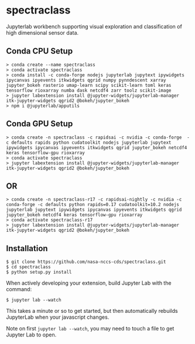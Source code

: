 spectraclass
===============================

Jupyterlab workbench supporting visual exploration and classification of high dimensional sensor data.

Conda CPU Setup
---------------
   
    > conda create --name spectraclass
    > conda activate spectraclass
    > conda install -c conda-forge nodejs jupyterlab jupytext ipywidgets ipycanvas ipyevents itkwidgets qgrid numpy pynndescent xarray jupyter_bokeh rasterio umap-learn scipy scikit-learn toml keras tensorflow rioxarray numba dask netcdf4 zarr toolz scikit-image
    > jupyter labextension install @jupyter-widgets/jupyterlab-manager itk-jupyter-widgets qgrid2 @bokeh/jupyter_bokeh
    > npm i @jupyterlab/apputils

Conda GPU Setup
---------------

    > conda create -n spectraclass -c rapidsai -c nvidia -c conda-forge  -c defaults rapids python cudatoolkit nodejs jupyterlab jupytext ipywidgets ipycanvas ipyevents itkwidgets qgrid jupyter_bokeh netcdf4 keras tensorflow-gpu rioxarray
    > conda activate spectraclass
    > jupyter labextension install @jupyter-widgets/jupyterlab-manager itk-jupyter-widgets qgrid2 @bokeh/jupyter_bokeh
    
OR
--

    > conda create -n spectraclass-r17 -c rapidsai-nightly -c nvidia -c conda-forge -c defaults python rapids=0.17 cudatoolkit=10.2 nodejs jupyterlab jupytext ipywidgets ipycanvas ipyevents itkwidgets qgrid jupyter_bokeh netcdf4 keras tensorflow-gpu rioxarray
    > conda activate spectraclass-r17
    > jupyter labextension install @jupyter-widgets/jupyterlab-manager itk-jupyter-widgets qgrid2 @bokeh/jupyter_bokeh


Installation
------------

    $ git clone https://github.com/nasa-nccs-cds/spectraclass.git
    $ cd spectraclass
    $ python setup.py install

When actively developing your extension, build Jupyter Lab with the command:

    $ jupyter lab --watch

This takes a minute or so to get started, but then automatically rebuilds JupyterLab when your javascript changes.

Note on first `jupyter lab --watch`, you may need to touch a file to get Jupyter Lab to open.

